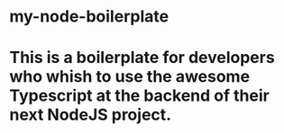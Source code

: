 # my-node-boilerplate
# This is a boilerplate for developers who whish to use the awesome Typescript at the backend of their next NodeJS project.
